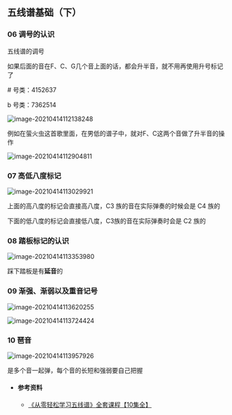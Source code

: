 ## 五线谱基础（下）

### 06 调号的认识

五线谱的调号

如果后面的音在F、C、G几个音上面的话，都会升半音，就不用再使用升号标记了

\# 号类：4152637

b 号类：7362514

![image-20210414112138248](https://muyun-blog-pic.oss-cn-shanghai.aliyuncs.com/picgo/image-20210414112138248.png)

例如在萤火虫这首歌里面，在男低的谱子中，就对F、C这两个音做了升半音的操作

![image-20210414112904811](https://muyun-blog-pic.oss-cn-shanghai.aliyuncs.com/picgo/image-20210414112904811.png)

### 07 高低八度标记

![image-20210414113029921](https://muyun-blog-pic.oss-cn-shanghai.aliyuncs.com/picgo/image-20210414113029921.png)

上面的高八度的标记会直接高八度，C3 族的音在实际弹奏的时候会是 C4 族的

下面的低八度的标记会直接低八度，C3族的音在实际弹奏时会是 C2 族的

### 08 踏板标记的认识

![image-20210414113353980](https://muyun-blog-pic.oss-cn-shanghai.aliyuncs.com/picgo/image-20210414113353980.png)

踩下踏板是有**延音**的

### 09 渐强、渐弱以及重音记号

![image-20210414113620255](https://muyun-blog-pic.oss-cn-shanghai.aliyuncs.com/picgo/image-20210414113620255.png)

![image-20210414113724424](https://muyun-blog-pic.oss-cn-shanghai.aliyuncs.com/picgo/image-20210414113724424.png)

### 10 琶音

![image-20210414113957926](https://muyun-blog-pic.oss-cn-shanghai.aliyuncs.com/picgo/image-20210414113957926.png)

是多个音一起弹，每个音的长短和强弱要自己把握

- #### 参考资料

  - [《从零轻松学习五线谱》全套课程【10集全】](https://www.bilibili.com/video/BV17b411y7g3)